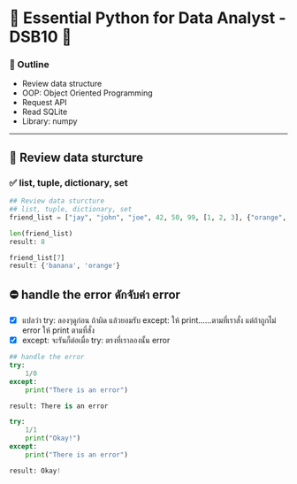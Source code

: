 # 🎄 Essential Python for Data Analyst - DSB10 🐣
### 📑 Outline
- Review data structure
- OOP: Object Oriented Programming
- Request API
- Read SQLite
- Library: numpy
---
## 🎄 Review data sturcture
### ✅ list, tuple, dictionary, set
```py
## Review data sturcture
## list, tuple, dictionary, set
friend_list = ["jay", "john", "joe", 42, 50, 99, [1, 2, 3], {"orange", "banana"}]

len(friend_list)
result: 8

friend_list[7]
result: {'banana', 'orange'}
```
## ⛔ handle the error ดักจับค่า error
- [x] แปลว่า try: ลองๆดูก่อน ถ้าผิด แล้วยอมรับ except: ให้ print......ตามที่เราสั่ง  แต่ถ้าถูกไม่ error ให้ print ตามที่สั่ง
- [x] except: จะรันก็ต่อเมื่อ try: ตรงที่เราลองนั้น error 
```py
## handle the error  
try:
    1/0
except:
    print("There is an error")

result: There is an error
```
```py
try:
    1/1
    print("Okay!")
except:
    print("There is an error")

result: Okay!
```
